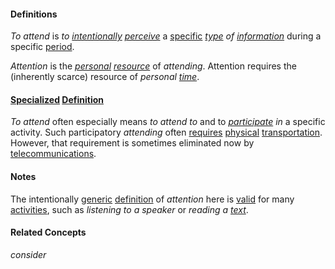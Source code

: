 #### Definitions

*To attend* is *to [intentionally](https://github.com/gcassel/Modular-Organization-Terminology/blob/master/terms/intention.md) [perceive](https://github.com/gcassel/Modular-Organization-Terminology/blob/master/terms/perceive.md)* a [specific](https://github.com/gcassel/Modular-Organization-Terminology/blob/master/terms/specific.md) *[type](https://github.com/gcassel/Modular-Organization-Terminology/blob/master/terms/type.md) of [information](https://github.com/gcassel/Modular-Organization-Terminology/blob/master/terms/information.md)* during a specific [period](https://github.com/gcassel/Modular-Organization-Terminology/blob/master/terms/period.md).
		
*Attention* is the *[personal](https://github.com/gcassel/Modular-Organization-Terminology/blob/master/terms/personal.md) [resource](https://github.com/gcassel/Modular-Organization-Terminology/blob/master/terms/resource.md)* of *attending*.   Attention requires the (inherently scarce) resource of *personal [time](https://github.com/gcassel/Modular-Organization-Terminology/blob/master/terms/time.md)*.

#### [Specialized](https://github.com/gcassel/Modular-Organization-Terminology/blob/master/terms/specialize.md) [Definition](https://github.com/gcassel/Modular-Organization-Terminology/blob/master/terms/mean.md)

*To attend* often especially means  *to attend to* and to *[participate](https://github.com/gcassel/Modular-Organization-Terminology/blob/master/terms/participate.md) in* a specific activity.  Such participatory *attending* often [requires](https://github.com/gcassel/Modular-Organization-Terminology/blob/master/terms/require.md) [physical](https://github.com/gcassel/Modular-Organization-Terminology/blob/master/terms/physical.md) [transportation](https://github.com/gcassel/Modular-Organization-Terminology/blob/master/terms/transport.md).  However, that requirement is sometimes eliminated now by [telecommunications](https://github.com/gcassel/Modular-Organization-Terminology/blob/master/terms/telecommunicate.md).

#### Notes

The intentionally [generic](https://github.com/gcassel/Modular-Organization-Terminology/blob/master/terms/generic.md) [definition](https://github.com/gcassel/Modular-Organization-Terminology/blob/master/terms/define.md) of *attention* here is [valid](https://github.com/gcassel/Modular-Organization-Terminology/blob/master/terms/valid.md) for many [activities](https://github.com/gcassel/Modular-Organization-Terminology/blob/master/terms/activity.md), such as *listening to a speaker* or *reading a [text](https://github.com/gcassel/Modular-Organization-Terminology/blob/master/terms/term.md)*.

#### Related Concepts

*consider*
		

